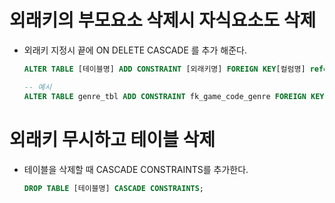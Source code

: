 # 외래키의 부모요소 삭제시 자식요소도 삭제
  * 외래키 지정시 끝에 ON DELETE CASCADE 를 추가 해준다.
    ```sql
    ALTER TABLE [테이블명] ADD CONSTRAINT [외래키명] FOREIGN KEY[컬럼명] references [기준 테이블] (기본키 컬럼명) on delete cascade;

    -- 예시
    ALTER TABLE genre_tbl ADD CONSTRAINT fk_game_code_genre FOREIGN KEY(game_code) references game_tbl (game_code) on delete cascade;
    ```

# 외래키 무시하고 테이블 삭제
  * 테이블을 삭제할 때 CASCADE CONSTRAINTS를 추가한다.
    ```sql
    DROP TABLE [테이블명] CASCADE CONSTRAINTS;
    ```